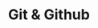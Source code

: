 ---
layout: default
title: Git & Github
nav_order: 10
has_children: true
permalink: docs/git-github
---
